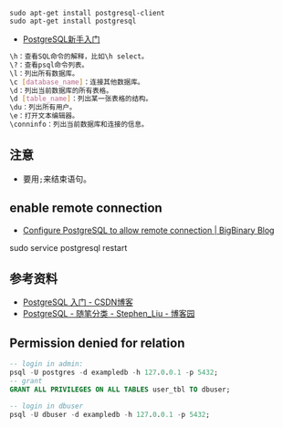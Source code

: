 
```
sudo apt-get install postgresql-client
sudo apt-get install postgresql
```

- [PostgreSQL新手入门](http://www.ruanyifeng.com/blog/2013/12/getting_started_with_postgresql.html)

```sh
\h：查看SQL命令的解释，比如\h select。
\?：查看psql命令列表。
\l：列出所有数据库。
\c [database_name]：连接其他数据库。
\d：列出当前数据库的所有表格。
\d [table_name]：列出某一张表格的结构。
\du：列出所有用户。
\e：打开文本编辑器。
\conninfo：列出当前数据库和连接的信息。
```

## 注意
- 要用`;`来结束语句。


## enable remote connection
- [Configure PostgreSQL to allow remote connection | BigBinary Blog](https://blog.bigbinary.com/2016/01/23/configure-postgresql-to-allow-remote-connection.html)

sudo service postgresql restart

## 参考资料
- [PostgreSQL 入门 - CSDN博客](https://blog.csdn.net/Chen_Victor/article/details/55515266)
- [PostgreSQL - 随笔分类 - Stephen_Liu - 博客园](https://www.cnblogs.com/stephen-liu74/category/343171.html)


## Permission denied for relation

```sql
-- login in admin:
psql -U postgres -d exampledb -h 127.0.0.1 -p 5432;
-- grant 
GRANT ALL PRIVILEGES ON ALL TABLES user_tbl TO dbuser;

-- login in dbuser
psql -U dbuser -d exampledb -h 127.0.0.1 -p 5432;
```